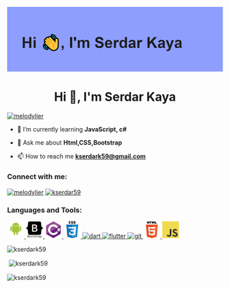 ![Screenshot](header.png)
<h1 align="center">Hi 👋, I'm Serdar Kaya</h1>


<p align="left"> <a href="https://twitter.com/melodylier" target="blank"><img src="https://img.shields.io/twitter/follow/melodylier?logo=twitter&style=for-the-badge" alt="melodylier"  /></a> </p>

- 🌱 I’m currently learning **JavaScript, c#**

- 💬 Ask me about **Html,CSS,Bootstrap**

- 📫 How to reach me **kserdark59@gmail.com**

<h3 align="left">Connect with me:</h3>
<p align="left">
<a href="https://twitter.com/melodylier" target="blank"><img align="center" src="https://raw.githubusercontent.com/rahuldkjain/github-profile-readme-generator/master/src/images/icons/Social/twitter.svg" alt="melodylier" height="30" width="40" /></a>
<a href="https://instagram.com/kserdar59" target="blank"><img align="center" src="https://raw.githubusercontent.com/rahuldkjain/github-profile-readme-generator/master/src/images/icons/Social/instagram.svg" alt="kserdar59" height="30" width="40" /></a>
</p>

<h3 align="left">Languages and Tools:</h3>
<p align="left"> <a href="https://developer.android.com" target="_blank" rel="noreferrer"> <img src="https://raw.githubusercontent.com/devicons/devicon/master/icons/android/android-original-wordmark.svg" alt="android" width="40" height="40"/> </a> <a href="https://getbootstrap.com" target="_blank" rel="noreferrer"> <img src="https://raw.githubusercontent.com/devicons/devicon/master/icons/bootstrap/bootstrap-plain-wordmark.svg" alt="bootstrap" width="40" height="40"/> </a> <a href="https://www.w3schools.com/cs/" target="_blank" rel="noreferrer"> <img src="https://raw.githubusercontent.com/devicons/devicon/master/icons/csharp/csharp-original.svg" alt="csharp" width="40" height="40"/> </a> <a href="https://www.w3schools.com/css/" target="_blank" rel="noreferrer"> <img src="https://raw.githubusercontent.com/devicons/devicon/master/icons/css3/css3-original-wordmark.svg" alt="css3" width="40" height="40"/> </a> <a href="https://dart.dev" target="_blank" rel="noreferrer"> <img src="https://www.vectorlogo.zone/logos/dartlang/dartlang-icon.svg" alt="dart" width="40" height="40"/> </a> <a href="https://flutter.dev" target="_blank" rel="noreferrer"> <img src="https://www.vectorlogo.zone/logos/flutterio/flutterio-icon.svg" alt="flutter" width="40" height="40"/> </a> <a href="https://git-scm.com/" target="_blank" rel="noreferrer"> <img src="https://www.vectorlogo.zone/logos/git-scm/git-scm-icon.svg" alt="git" width="40" height="40"/> </a> <a href="https://www.w3.org/html/" target="_blank" rel="noreferrer"> <img src="https://raw.githubusercontent.com/devicons/devicon/master/icons/html5/html5-original-wordmark.svg" alt="html5" width="40" height="40"/> </a> <a href="https://developer.mozilla.org/en-US/docs/Web/JavaScript" target="_blank" rel="noreferrer"> <img src="https://raw.githubusercontent.com/devicons/devicon/master/icons/javascript/javascript-original.svg" alt="javascript" width="40" height="40"/> </a> </p>

<p><img align="left" src="https://github-readme-stats.vercel.app/api/top-langs?username=kserdark59&show_icons=true&locale=en&layout=compact" alt="kserdark59" /></p><br>

<p>&nbsp;<img align="center" src="https://github-readme-stats.vercel.app/api?username=kserdark59&show_icons=true&locale=en" alt="kserdark59" /></p>

<p><img align="center" src="https://github-readme-streak-stats.herokuapp.com/?user=kserdark59&" alt="kserdark59" /></p>

